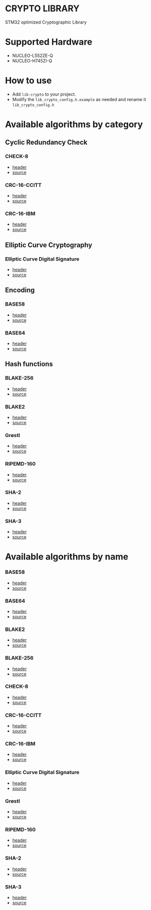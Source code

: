 # CRYPTO LIBRARY

STM32 optimized Cryptographic Library

# Supported Hardware
- NUCLEO-L552ZE-Q
- NUCLEO-H745ZI-Q

# How to use
- Add `lib-crypto` to your project.
- Modify the `lib_crypto_config.h.example` as needed and rename it `lib_crypto_config.h`

# Available algorithms by category
## Cyclic Redundancy Check
### CHECK-8
- [header](https://github.com/energicamotor/stm32-lib-crypto/blob/main/crc/lib_check8.h)
- [source](https://github.com/energicamotor/stm32-lib-crypto/blob/main/crc/lib_check8.c)
### CRC-16-CCITT
- [header](https://github.com/energicamotor/stm32-lib-crypto/blob/main/crc/lib_crc16_ccitt.h)
- [source](https://github.com/energicamotor/stm32-lib-crypto/blob/main/crc/lib_crc16_ccitt.c)
### CRC-16-IBM
- [header](https://github.com/energicamotor/stm32-lib-crypto/blob/main/crc/lib_crc16_ibm.h)
- [source](https://github.com/energicamotor/stm32-lib-crypto/blob/main/crc/lib_crc16_ibm.c)
## Elliptic Curve Cryptography
### Elliptic Curve Digital Signature 
  - [header](https://github.com/energicamotor/stm32-lib-crypto/blob/main/ecc/ecdsa.h)
  - [source](https://github.com/energicamotor/stm32-lib-crypto/blob/main/ecc/ecdsa.c)
## Encoding
### BASE58
  - [header](https://github.com/energicamotor/stm32-lib-crypto/blob/main/enc/base58.h)
  - [source](https://github.com/energicamotor/stm32-lib-crypto/blob/main/enc/base58.c)
### BASE64
  - [header](https://github.com/energicamotor/stm32-lib-crypto/blob/main/enc/base64.h)
  - [source](https://github.com/energicamotor/stm32-lib-crypto/blob/main/enc/base64.c)
## Hash functions
### BLAKE-256
 - [header](https://github.com/energicamotor/stm32-lib-crypto/blob/main/hash/blake256.h)
 - [source](https://github.com/energicamotor/stm32-lib-crypto/blob/main/hash/blake256.c)
### BLAKE2
 - [header](https://github.com/energicamotor/stm32-lib-crypto/blob/main/hash/blake2b.h)
 - [source](https://github.com/energicamotor/stm32-lib-crypto/blob/main/hash/blake2b.c)
### Grøstl
 - [header](https://github.com/energicamotor/stm32-lib-crypto/blob/main/hash/groestl.h)
 - [source](https://github.com/energicamotor/stm32-lib-crypto/blob/main/hash/groestl.c)
### RIPEMD-160
 - [header](https://github.com/energicamotor/stm32-lib-crypto/blob/main/hash/ripemd160.h)
 - [source](https://github.com/energicamotor/stm32-lib-crypto/blob/main/hash/ripemd160.c)
### SHA-2
 - [header](https://github.com/energicamotor/stm32-lib-crypto/blob/main/hash/sha2.h)
 - [source](https://github.com/energicamotor/stm32-lib-crypto/blob/main/hash/sha2.c)
### SHA-3
 - [header](https://github.com/energicamotor/stm32-lib-crypto/blob/main/hash/sha3.h)
 - [source](https://github.com/energicamotor/stm32-lib-crypto/blob/main/hash/sha3.c)

# Available algorithms by name
### BASE58
  - [header](https://github.com/energicamotor/stm32-lib-crypto/blob/main/enc/base58.h)
  - [source](https://github.com/energicamotor/stm32-lib-crypto/blob/main/enc/base58.c)
### BASE64
  - [header](https://github.com/energicamotor/stm32-lib-crypto/blob/main/enc/base64.h)
  - [source](https://github.com/energicamotor/stm32-lib-crypto/blob/main/enc/base64.c)
### BLAKE2
 - [header](https://github.com/energicamotor/stm32-lib-crypto/blob/main/hash/blake2b.h)
 - [source](https://github.com/energicamotor/stm32-lib-crypto/blob/main/hash/blake2b.c)
### BLAKE-256
 - [header](https://github.com/energicamotor/stm32-lib-crypto/blob/main/hash/blake256.h)
 - [source](https://github.com/energicamotor/stm32-lib-crypto/blob/main/hash/blake256.c)
### CHECK-8
- [header](https://github.com/energicamotor/stm32-lib-crypto/blob/main/crc/lib_check8.h)
- [source](https://github.com/energicamotor/stm32-lib-crypto/blob/main/crc/lib_check8.c)
### CRC-16-CCITT
- [header](https://github.com/energicamotor/stm32-lib-crypto/blob/main/crc/lib_crc16_ccitt.h)
- [source](https://github.com/energicamotor/stm32-lib-crypto/blob/main/crc/lib_crc16_ccitt.c)
### CRC-16-IBM
- [header](https://github.com/energicamotor/stm32-lib-crypto/blob/main/crc/lib_crc16_ibm.h)
- [source](https://github.com/energicamotor/stm32-lib-crypto/blob/main/crc/lib_crc16_ibm.c)
### Elliptic Curve Digital Signature 
  - [header](https://github.com/energicamotor/stm32-lib-crypto/blob/main/ecc/ecdsa.h)
  - [source](https://github.com/energicamotor/stm32-lib-crypto/blob/main/ecc/ecdsa.c)
### Grøstl
 - [header](https://github.com/energicamotor/stm32-lib-crypto/blob/main/hash/groestl.h)
 - [source](https://github.com/energicamotor/stm32-lib-crypto/blob/main/hash/groestl.c)
### RIPEMD-160
 - [header](https://github.com/energicamotor/stm32-lib-crypto/blob/main/hash/ripemd160.h)
 - [source](https://github.com/energicamotor/stm32-lib-crypto/blob/main/hash/ripemd160.c)
 ### SHA-2
 - [header](https://github.com/energicamotor/stm32-lib-crypto/blob/main/hash/sha2.h)
 - [source](https://github.com/energicamotor/stm32-lib-crypto/blob/main/hash/sha2.c)
### SHA-3
 - [header](https://github.com/energicamotor/stm32-lib-crypto/blob/main/hash/sha3.h)
 - [source](https://github.com/energicamotor/stm32-lib-crypto/blob/main/hash/sha3.c)
